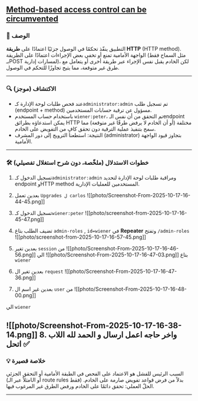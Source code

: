 ##  [Method-based access control can be circumvented](https://portswigger.net/web-security/access-control/lab-method-based-access-control-can-be-circumvented)

### 🎯 الوصف

التطبيق ينفّذ تحكمًا في الوصول جزئيًا اعتمادًا على **طريقة HTTP** (HTTP method). الواجهة الأمامية تمنع أو تخفي بعض الإجراءات اعتمادًا على الطريقة (مثل السماح فقط بـPOST لمسارات إدارية)، لكن الخادم يقبل نفس الإجراء عبر طريقة أخرى أو يتعامل مع طرق غير متوقعة، مما يتيح تجاوزًا للتحكم في الوصول.

---

### 🔍 الاكتشاف (موجز)

* عند فحص طلبات لوحة الإدارة كـ`administrator:admin` تم تسجيل طلب (endpoint + method) مسؤول عن ترقية حسابات المستخدمين.
* باستخدام حساب المستخدم `wiener:peter`، تم التحقق من أن نفس الـendpoint يمكن استدعاؤه بطرائق HTTP مختلفة (أو أن الخادم لا يرفض طرقًا غير متوقعة) مما سمح بتنفيذ عملية الترقية دون تحقق كافٍ من التفويض على الخادم.
* النتيجة: استطعنا الترويج إلى دور المشرف (administrator) بتجاوز قيود الواجهة الأمامية.

---

### 🛠️ خطوات الاستدلال (ملخّصة، دون شرح استغلال تفصيلي)

1. تسجيل الدخول كـ`administrator:admin` ومراقبة طلبات لوحة الإدارة لتحديد endpoint وHTTP method المستخدمين للعمليات الإدارية.
2. بعدين تعمل `Upgrades ل carlos`
![[photo/Screenshot-From-2025-10-17-16-44-45.png]]

3. تسجيل الدخول كـ`wiener:peter` 
	 ![[photo/screenshot-from-2025-10-17-16-45-47.png]]


4. تضيف الطلب بتاع  `admin-roles` , `id=wiener`  في **Repeater** وتفتح `/admin-roles`
![[photo/screenshot-from-2025-10-17-16-57-45.png]]


5. بعدين تغير `session`  من 
![[photo/Screenshot-From-2025-10-17-16-46-56.png]]
 الي
 ![[photo/Screenshot-From-2025-10-17-16-47-03.png]] 
بتاع `wiener`


6. بعدين تغير ال  `request`
![[photo/Screenshot-From-2025-10-17-16-47-36.png]]
7. بعدين غير اسم ال `user` من 
![[photo/Screenshot-From-2025-10-17-16-48-00.png]]

الي  `wiener`

![[photo/Screenshot-From-2025-10-17-16-38-14.png]]
8. واخر حاجه اعمل ارسال و الحمد لله اللاب اتحل ✅
---

### 💡 خلاصة قصيرة

السبب الرئيس للفشل هو الاعتماد على الفحص في الطبقة الأمامية أو التحقق الجزئي (مثلاً عبر الـUI أو route rules فقط) بدلاً من فرض قواعد تفويض صارمة على الخادم. الحلّ العملي: تحقق دائمًا على الخادم ورفض الطرق غير المرغوب فيها.

---
